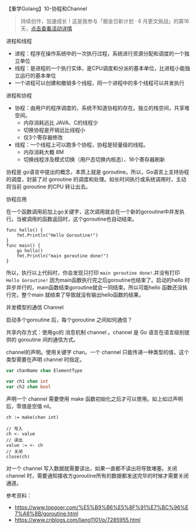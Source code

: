 【重学Golang】10-协程和Channel

> 持续创作，加速成长！这是我参与「掘金日新计划 · 6 月更文挑战」的第16天，[点击查看活动详情](https://juejin.cn/post/7099702781094674468)

进程和线程

- 进程：程序在操作系统中的一次执行过程，系统进行资源分配和调度的一个独立单位
- 线程：是进程的一个执行实体，是CPU调度和分派的基本单位，比进程小能独立运行的基本单位
- 一个进程可以创建和撤销多个线程，同一个进程中的多个线程可以并发执行

进程和协程

- 协程：由用户的程序调度的，系统不知道协程的存在。独立的栈空间，共享堆空间。
  - 内存消耗远比 JAVA、C的线程少
  - 切换协程是开销远比线程小
  - 仅3个寄存器修改
- 线程：一个线程上可以跑多个协程，协程是轻量级的线程。
  - 内存消耗大概 8M
  - 切换线程涉及模式切换（用户态切换内核态）、16个寄存器刷新

协程是 go语言中提出的概念，本质上就是 goroutine。所以，Go语言上支持协程的调度，封装了对 goroutine 的调度和处理。如长时间执行或系统调用时，主动将当前 goroutine 的CPU 转让出去。

协程应用

在一个函数调用前加上go关键字，这次调用就会在一个新的goroutine中并发执行。当被调用的函数返回时，这个goroutine也自动结束。

```
func hello() {
    fmt.Println("Hello Goroutine!")
}
func main() {
    go hello()
    fmt.Println("main goroutine done!")
}
```

所以，执行以上代码时，你会发现只打印 `main goroutine done!`.并没有打印`Hello Goroutine!` 因为main函数执行完之后goroutine也结束了。启动的hello 时异步并行的，main函数结束goroutine就会一同结束。所以可能hello 函数还没执行完，整个main 就结束了导致就没有输出hello函数的结果。

并发模型的通信 Channel

启动多个goroutine 后，每个goroutine 之间如何通信？

共享内存方式：使用go的 消息机制 channel 。channel 是 Go 语言在语言级别提供的 goroutine 间的通信方式。

channel的声明。使用关键字 chan。一个 channel 只能传递一种类型的值，这个类型需要在声明 channel 时指定。

```go
var chanName chan ElementType

var ch1 chan int
var ch2 chan bool
```

声明一个 channel 需要使用 make 函数初始化之后才可以使用。如上如过声明后，零值是空值 nil。

```
ch := make(chan int)

// 写入
ch <- value
// 读出
value := <- ch
// 关闭 
close(ch)
```

对一个 channel 写入数据就需要读出，如果一直都不读出将导致堵塞。关闭 channel 时，需要通知接收方goroutine所有的数据都发送完毕的时候才需要关闭通道。

参考资料：

- https://www.topgoer.com/%E5%B9%B6%E5%8F%91%E7%BC%96%E7%A8%8B/goroutine.html
- https://www.cnblogs.com/liang1101/p/7285955.html